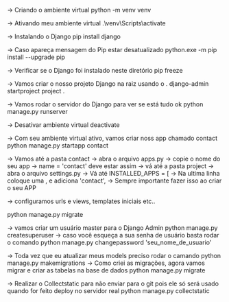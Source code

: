 -> Criando o ambiente virtual
python -m venv venv

-> Ativando meu ambiente virtual
.\venv\Scripts\activate

-> Instalando o Django
pip install django

-> Caso apareça mensagem do Pip estar desatualizado
python.exe -m pip install --upgrade pip

-> Verificar se o Django foi instalado neste diretório
pip freeze

-> Vamos criar o nosso projeto Django na raiz usando o .
django-admin startproject project .

-> Vamos rodar o servidor do Django para ver se está tudo ok
python manage.py runserver

-> Desativar ambiente virtual
deactivate

-> Com seu ambiente virtual ativo, vamos criar noss app chamado contact
python manage.py startapp contact

-> Vamos até a pasta contact
-> abra o arquivo apps.py
-> copie o nome do seu app
-> name = 'contact' deve estar assim
-> vá até a pasta project
-> abra o arquivo settings.py
-> Vá até INSTALLED_APPS = [
-> Na ultima linha coloque uma , e adiciona 'contact',
-> Sempre importante fazer isso ao criar o seu APP

-> configuramos urls e views, templates iniciais etc..

python manage.py migrate

-> vamos criar um usuário master para o Django Admin
python manage.py createsuperuser
-> caso você esqueça a sua senha de usuário basta rodar o comando
python manage.py changepassword 'seu_nome_de_usuario'

-> Toda vez que eu atualizar meus models preciso rodar o camando
python manage.py makemigrations
-> Como criei as migrações, agora vamos migrar e criar as tabelas na base de dados
python manage.py migrate

-> Realizar o Collectstatic para não enviar para o git pois ele só será
usado quando for feito deploy no servidor real
python manage.py collectstatic
